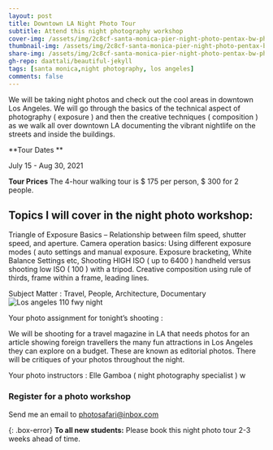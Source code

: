 ```yaml
---
layout: post
title: Downtown LA Night Photo Tour
subtitle: Attend this night photography workshop
cover-img: /assets/img/2c8cf-santa-monica-pier-night-photo-pentax-bw-photos-infrared-web.jpg
thumbnail-img: /assets/img/2c8cf-santa-monica-pier-night-photo-pentax-bw-photos-infrared-web.jpg
share-img: /assets/img/2c8cf-santa-monica-pier-night-photo-pentax-bw-photos-infrared-web.jpg
gh-repo: daattali/beautiful-jekyll
tags: [santa monica,night photography, los angeles]
comments: false
---
```


We will be taking night photos and check out the cool areas in downtown Los Angeles. We will go through the basics of the technical aspect of photography ( exposure ) and then the creative techniques ( composition ) as we walk all over downtown LA documenting the vibrant nightlife on the streets and inside the buildings.


**Tour Dates **

July 15 - Aug 30, 2021

**Tour Prices**
The 4-hour walking tour is $ 175 per person, $ 300 for 2 people. 

## Topics I will cover in the night photo workshop:

Triangle of Exposure Basics – Relationship between film speed, shutter speed, and aperture.
Camera operation basics: Using different exposure modes ( auto settings and manual exposure.
Exposure bracketing, White Balance Settings etc,
Shooting HIGH ISO ( up to 6400 ) handheld versus shooting low ISO ( 100 ) with a tripod.
Creative composition using rule of thirds, frame within a frame, leading lines.

Subject Matter : Travel, People, Architecture, Documentary
![Los angeles 110 fwy night](https://losangelesphotosafaris.files.wordpress.com/2020/07/e4962-downtown-la-110-fwy-blue-night-pic-web-1.jpg)


Your photo assignment for tonight’s shooting :

We will be shooting for a travel magazine in LA that needs photos for an article showing foreign travellers the many fun attractions in Los Angeles they can explore on a budget. These are known as editorial photos. There will be critiques of your photos throughout the night.

Your photo instructors : Elle Gamboa ( night photography specialist ) w


### Register for a photo workshop
Send me an email to photosafari@inbox.com

{: .box-error}
**To all new students:** Please book this night photo tour 2-3 weeks ahead of time.
